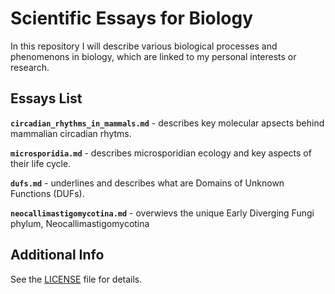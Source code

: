 # Scientific Essays for Biology

In this repository I will describe various biological processes and phenomenons in biology, which are linked to my personal interests or research.

## Essays List

**`circadian_rhythms_in_mammals.md`** - describes key molecular apsects behind mammalian circadian rhytms.

**`microsporidia.md`** - describes microsporidian ecology and key aspects of their life cycle.

**`dufs.md`** - underlines and describes what are Domains of Unknown Functions (DUFs).

**`neocallimastigomycotina.md`** - overwievs the unique Early Diverging Fungi phylum, Neocallimastigomycotina

## Additional Info

See the [LICENSE](LICENSE.md) file for details.
